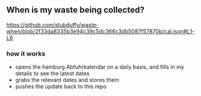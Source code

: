 ## When is my waste being collected?
  https://github.com/stubduffy/waste-when/blob/2f33da8335b3e94c39c5dc366c3db5087f57870b/cal.json#L1-L6
  
  ### how it works
  - opens the hamburg Abfuhrkalendar on a daily basis, and fills in my details to see the latest dates
  - grabs the relevant dates and stores them
  - pushes the update back to this repo
  
